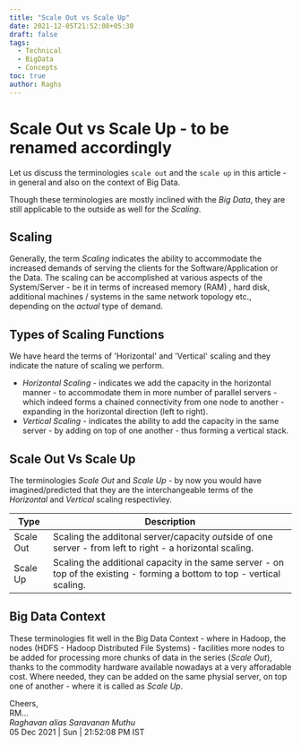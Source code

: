 ```yaml
---
title: "Scale Out vs Scale Up"
date: 2021-12-05T21:52:08+05:30
draft: false
tags:
  - Technical
  - BigData
  - Concepts
toc: true
author: Raghs
---
```


# Scale Out vs Scale Up - to be renamed accordingly

Let us discuss the terminologies `scale out` and the `scale up` in this article - in general and also on the context of Big Data. 

<!--more-->

Though these terminologies are mostly inclined with the *Big Data*, they are still applicable to the outside as well for the *Scaling*.

## Scaling

Generally, the term *Scaling* indicates the ability to accommodate the increased demands of serving the clients for the Software/Application or the Data. The scaling can be accomplished at various aspects of the System/Server - be it in terms of increased memory (RAM) , hard disk, additional machines / systems in the same network topology etc., depending on the _actual_ type of demand. 

## Types of Scaling Functions

We have heard the terms of 'Horizontal' and 'Vertical' scaling and they indicate the nature of scaling we perform. 

* *Horizontal Scaling* - indicates we add the capacity in the horizontal manner - to accommodate them in more number of parallel servers - which indeed forms a chained connectivity from one node to another - expanding in the horizontal direction (left to right).
* *Vertical Scaling* - indicates the ability to add the capacity in the same server - by adding on top of one another - thus forming a vertical stack. 

## Scale Out Vs Scale Up 

The terminologies *Scale Out* and *Scale Up* - by now you would have imagined/predicted that they are the interchangeable terms of the _Horizontal_ and _Vertical_ scaling respectivley. 

| Type | Description | 
| ---- | ----------- |
| Scale Out | Scaling the additonal server/capacity *out*side of one server - from left to right - a horizontal scaling. |
| Scale Up  | Scaling the additional capacity in the same server - on top of the existing - forming a bottom to top - vertical scaling. | 

## Big Data Context 

These terminologies fit well in the Big Data Context - where in Hadoop, the nodes (HDFS - Hadoop Distributed File Systems) - facilities more nodes to be added for processing more chunks of data in the series (*Scale Out*), thanks to the commodity hardware available nowadays at a very afforadable cost. Where needed, they can be added on the same physial server, on top one of another - where it is called as *Scale Up*. 

Cheers,\
RM...\
_Raghavan alias Saravanan Muthu_\
05 Dec 2021 | Sun | 21:52:08 PM IST
